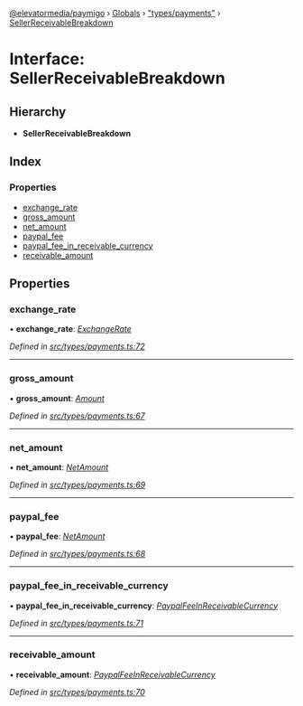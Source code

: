 [@elevatormedia/paymigo](../README.md) › [Globals](../globals.md) › ["types/payments"](../modules/_types_payments_.md) › [SellerReceivableBreakdown](_types_payments_.sellerreceivablebreakdown.md)

# Interface: SellerReceivableBreakdown

## Hierarchy

-   **SellerReceivableBreakdown**

## Index

### Properties

-   [exchange_rate](_types_payments_.sellerreceivablebreakdown.md#exchange_rate)
-   [gross_amount](_types_payments_.sellerreceivablebreakdown.md#gross_amount)
-   [net_amount](_types_payments_.sellerreceivablebreakdown.md#net_amount)
-   [paypal_fee](_types_payments_.sellerreceivablebreakdown.md#paypal_fee)
-   [paypal_fee_in_receivable_currency](_types_payments_.sellerreceivablebreakdown.md#paypal_fee_in_receivable_currency)
-   [receivable_amount](_types_payments_.sellerreceivablebreakdown.md#receivable_amount)

## Properties

### exchange_rate

• **exchange_rate**: _[ExchangeRate](_types_payments_.exchangerate.md)_

_Defined in [src/types/payments.ts:72](https://github.com/ELEVATORmedia/paymigo/blob/60b912d/src/types/payments.ts#L72)_

---

### gross_amount

• **gross_amount**: _[Amount](_types_common_.amount.md)_

_Defined in [src/types/payments.ts:67](https://github.com/ELEVATORmedia/paymigo/blob/60b912d/src/types/payments.ts#L67)_

---

### net_amount

• **net_amount**: _[NetAmount](_types_payments_.netamount.md)_

_Defined in [src/types/payments.ts:69](https://github.com/ELEVATORmedia/paymigo/blob/60b912d/src/types/payments.ts#L69)_

---

### paypal_fee

• **paypal_fee**: _[NetAmount](_types_payments_.netamount.md)_

_Defined in [src/types/payments.ts:68](https://github.com/ELEVATORmedia/paymigo/blob/60b912d/src/types/payments.ts#L68)_

---

### paypal_fee_in_receivable_currency

• **paypal_fee_in_receivable_currency**: _[PaypalFeeInReceivableCurrency](_types_payments_.paypalfeeinreceivablecurrency.md)_

_Defined in [src/types/payments.ts:71](https://github.com/ELEVATORmedia/paymigo/blob/60b912d/src/types/payments.ts#L71)_

---

### receivable_amount

• **receivable_amount**: _[PaypalFeeInReceivableCurrency](_types_payments_.paypalfeeinreceivablecurrency.md)_

_Defined in [src/types/payments.ts:70](https://github.com/ELEVATORmedia/paymigo/blob/60b912d/src/types/payments.ts#L70)_

